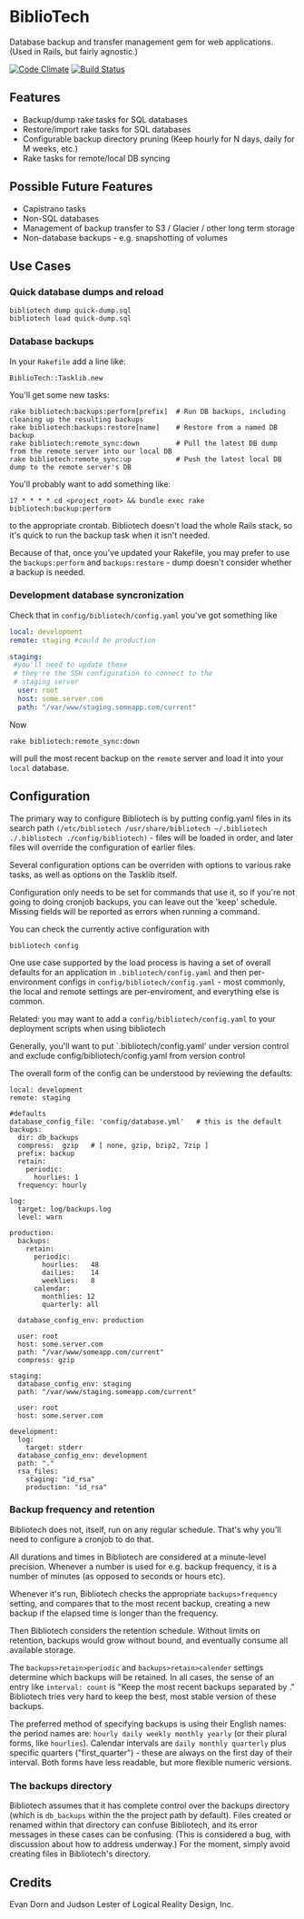 # BiblioTech

Database backup and transfer management gem for web applications. (Used in Rails, but fairly agnostic.)

[![Code Climate](https://codeclimate.com/github/LRDesign/BiblioTech.png)](https://codeclimate.com/github/LRDesign/BiblioTech)
[![Build Status](http://ci.lrdesign.com/projects/2/status.png?ref=master)](http://ci.lrdesign.com/projects/2?ref=master)

## Features

* Backup/dump rake tasks for SQL databases
* Restore/import rake tasks for SQL databases
* Configurable backup directory pruning (Keep hourly for N days, daily for M weeks, etc.)
* Rake tasks for remote/local DB syncing

## Possible Future Features

* Capistrano tasks
* Non-SQL databases
* Management of backup transfer to S3 / Glacier / other long term storage
* Non-database backups - e.g. snapshotting of volumes

## Use Cases

### Quick database dumps and reload
```
bibliotech dump quick-dump.sql
bibliotech load quick-dump.sql
```

### Database backups

In your `Rakefile` add a line like:

    BiblioTech::Tasklib.new

You'll get some new tasks:

    rake bibliotech:backups:perform[prefix]  # Run DB backups, including cleaning up the resulting backups
    rake bibliotech:backups:restore[name]    # Restore from a named DB backup
    rake bibliotech:remote_sync:down         # Pull the latest DB dump from the remote server into our local DB
    rake bibliotech:remote_sync:up           # Push the latest local DB dump to the remote server's DB


You'll probably want to add something like:

   `17 * * * * cd <project_root> && bundle exec rake bibliotech:backup:perform`

to the appropriate crontab. Bibliotech doesn't load the whole Rails stack, so
it's quick to run the backup task when it isn't needed.

Because of that, once you've updated your Rakefile, you may prefer to use the
`backups:perform` and `backups:restore` - dump doesn't consider whether a
backup is needed.

### Development database syncronization

Check that in `config/bibliotech/config.yaml` you've got something like
```yaml
local: development
remote: staging #could be production

staging:
 #you'll need to update these
 # they're the SSH configuration to connect to the
 # staging server
  user: root
  host: some.server.com
  path: "/var/www/staging.someapp.com/current"
```

Now
```
rake bibliotech:remote_sync:down
```

will pull the most recent backup on the `remote` server and load it into your `local` database.


## Configuration

The primary way to configure Bibliotech is by putting config.yaml files in its
search path `(/etc/bibliotech /usr/share/bibliotech ~/.bibliotech ./.bibliotech
./config/bibliotech)` - files will be loaded in order, and later files will
override the configuration of earlier files.

Several configuration options can be overriden with options to various rake
tasks, as well as options on the Tasklib itself.

Configuration only needs to be set for commands that use it, so if you're not
going to doing cronjob backups, you can leave out the 'keep' schedule.
Missing fields will be reported as errors when running a command.

You can check the currently active configuration with

    bibliotech config

One use case supported by the load process is having a set of overall defaults
for an application in `.bibliotech/config.yaml` and then per-environment
configs in `config/bibliotech/config.yaml` - most commonly, the local and
remote settings are per-enviroment, and everything else is common.

Related: you may want to add a `config/bibliotech/config.yaml` to your
deployment scripts when using bibliotech

Generally, you'll want to put `.bibliotech/config.yaml' under version control
and exclude config/bibliotech/config.yaml from version control

The overall form of the config can be understood by reviewing the defaults:

    local: development
    remote: staging

    #defaults
    database_config_file: 'config/database.yml'   # this is the default
    backups:
      dir: db_backups
      compress:  gzip   # [ none, gzip, bzip2, 7zip ]
      prefix: backup
      retain:
        periodic:
          hourlies: 1
      frequency: hourly

    log:
      target: log/backups.log
      level: warn

    production:
      backups:
        retain:
          periodic:
            hourlies:   48
            dailies:    14
            weeklies:   8
          calendar:
            monthlies: 12
            quarterly: all

      database_config_env: production

      user: root
      host: some.server.com
      path: "/var/www/someapp.com/current"
      compress: gzip

    staging:
      database_config_env: staging
      path: "/var/www/staging.someapp.com/current"

      user: root
      host: some.server.com

    development:
      log:
        target: stderr
      database_config_env: development
      path: "."
      rsa_files:
        staging: "id_rsa"
        production: "id_rsa"

### Backup frequency and retention

Bibliotech does not, itself, run on any regular schedule. That's why you'll
need to configure a cronjob to do that.

All durations and times in Bibliotech are considered at a minute-level
precision. Whenever a number is used for e.g. backup frequency, it is a number
of minutes (as opposed to seconds or hours etc).

Whenever it's run, Bibliotech checks the appropriate `backups>frequency`
setting, and compares that to the most recent backup, creating a new backup if
the elapsed time is longer than the frequency.

Then Bibliotech considers the retention schedule. Without limits on retention,
backups would grow without bound, and eventually consume all available storage.

The `backups>retain>periodic` and `backups>retain>calender` settings determine
which backups will be retained. In all cases, the sense of an entry like
`interval: count` is "Keep the most recent <count> backups separated by
<interval>." Bibliotech tries very hard to keep the best, most stable version
of these backups.

The preferred method of specifying backups is using their English names: the
period names are: `hourly daily weekly monthly yearly` (or their plural forms,
like `hourlies`). Calendar intervals are `daily monthly quarterly` plus
specific quarters ("first_quarter") - these are always on the first day of
their interval. Both forms have less readable, but more flexible numeric
versions.

### The backups directory

Bibliotech assumes that it has complete control over the backups directory
(which is `db_backups` within the the project path by default). Files created
or renamed within that directory can confuse Bibliotech, and its error messages
in these cases can be confusing. (This is considered a bug, with discussion
about how to address underway.) For the moment, simply avoid creating files in
Bibliotech's directory.

## Credits

Evan Dorn and Judson Lester of Logical Reality Design, Inc.
